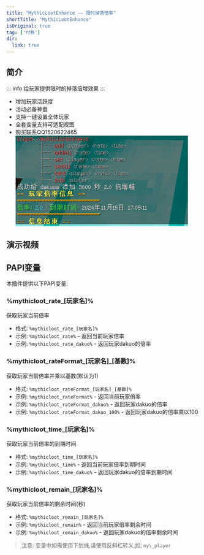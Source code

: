 ```yaml
---
title: "MythicLootEnhance —— 限时掉落倍率"
shortTitle: "MythicLootEnhance"
isOriginal: true
tag: ['付费']
dir:
  link: true
---
```


## 简介

::: info 给玩家提供限时的掉落倍增效果
:::

- 增加玩家活跃度
- 活动必备神器
- 支持一键设置全体玩家
- 全套变量支持可适配视图
- 购买联系QQ1520622465  
![](https://raw.githubusercontent.com/BukkitWiki/Picture/main/pic/2024/Snipaste_2024-11-15_16-06-04.jpg)
## 演示视频

<BiliBili bvid="BV17dmoYUEjE" />


## PAPI变量

本插件提供以下PAPI变量:

### %mythicloot_rate_[玩家名]%
获取玩家当前倍率
- 格式: `%mythicloot_rate_[玩家名]%`
- 示例: `%mythicloot_rate%` - 返回当前玩家倍率
- 示例: `%mythicloot_rate_dakuo%` - 返回玩家dakuo的倍率

### %mythicloot_rateFormat_[玩家名]_[基数]%
获取玩家当前倍率并乘以基数(默认为1)
- 格式: `%mythicloot_rateFormat_[玩家名]_[基数]%`
- 示例: `%mythicloot_rateFormat%` - 返回当前玩家倍率
- 示例: `%mythicloot_rateFormat_dakuo%` - 返回玩家dakuo的倍率
- 示例: `%mythicloot_rateFormat_dakuo_100%` - 返回玩家dakuo的倍率乘以100

### %mythicloot_time_[玩家名]%
获取玩家当前倍率的到期时间
- 格式: `%mythicloot_time_[玩家名]%`
- 示例: `%mythicloot_time%` - 返回当前玩家倍率到期时间
- 示例: `%mythicloot_time_dakuo%` - 返回玩家dakuo的倍率到期时间

### %mythicloot_remain_[玩家名]%
获取玩家当前倍率的剩余时间(秒)
- 格式: `%mythicloot_remain_[玩家名]%`
- 示例: `%mythicloot_remain%` - 返回当前玩家倍率剩余时间
- 示例: `%mythicloot_remain_dakuo%` - 返回玩家dakuo的倍率剩余时间

> 注意: 变量中如需使用下划线,请使用反斜杠转义,如: `my\_player`